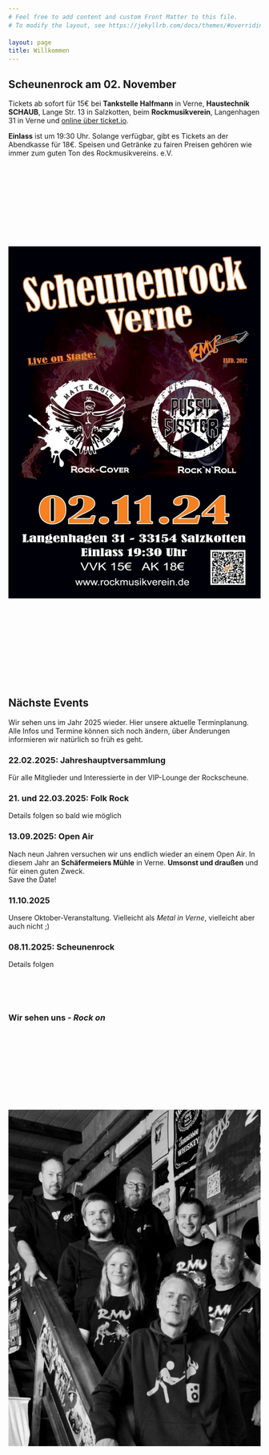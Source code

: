 ```yaml
---
# Feel free to add content and custom Front Matter to this file.
# To modify the layout, see https://jekyllrb.com/docs/themes/#overriding-theme-defaults

layout: page
title: Willkommen
---
```


## Scheunenrock am 02. November

Tickets ab sofort für 15€ bei <span style="font-weight: bold">Tankstelle Halfmann</span> in Verne, <span style="font-weight: bold">Haustechnik
SCHAUB</span>, Lange Str. 13 in Salzkotten, beim <span style="font-weight: bold">Rockmusikverein</span>, Langenhagen 31 in
Verne und <a href="https://rockmusikverein.ticket.io" target="_blank">online über ticket.io</a>.

<p><span style="font-weight: bold">Einlass</span> ist um 19:30 Uhr. Solange verfügbar, gibt es Tickets an der Abendkasse für 18€.
Speisen und Getränke zu fairen Preisen gehören wie immer zum guten Ton des
Rockmusikvereins. e.V. </p>

<img src="/assets/images/scheunenrock-24_740x1031.jpg" width="740" height="1031" alt="Scheunenrock 2024 mit Matt Eagle und Pussy Sister" loading="lazy" style="object-fit: contain" />


## Nächste Events

Wir sehen uns im Jahr 2025 wieder. Hier unsere aktuelle Terminplanung. Alle Infos und Termine können sich noch ändern, über Änderungen informieren wir natürlich so früh es geht.

### 22.02.2025:  Jahreshauptversammlung
Für alle Mitglieder und Interessierte in der VIP-Lounge der Rockscheune.

### 21. und 22.03.2025: Folk Rock
Details folgen so bald wie möglich

### 13.09.2025: Open Air
Nach neun Jahren versuchen wir uns endlich wieder an einem Open Air. In diesem Jahr an <span style="font-weight: bold">Schäfermeiers Mühle</span> in Verne.
<span style="font-weight: bold">Umsonst und draußen</span> und für einen guten Zweck.  
Save the Date!

### 11.10.2025
Unsere Oktober-Veranstaltung. Vielleicht als <span style="font-style: italic">Metal in Verne</span>, vielleicht aber auch nicht ;)

### 08.11.2025: Scheunenrock
Details folgen

<br />
<br />
<br />

### Wir sehen uns -  <span style="font-style: italic">Rock on</span>

<img src="/assets/images/vorstand.jpg" width="740" height="987" alt="Unser Vorstand" loading="lazy" style="object-fit: contain" />
